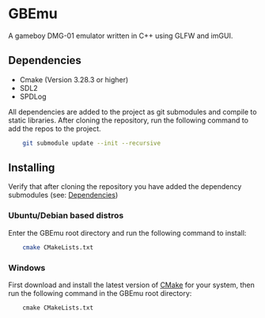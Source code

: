 
# GBEmu

A gameboy DMG-01 emulator written in C++ using GLFW and imGUI.




## Dependencies
- Cmake (Version 3.28.3 or higher)
- SDL2
- SPDLog

All dependencies are added to the project as git submodules and compile to static libraries. After cloning the repository, run the following command to add the repos to the project.
```bash
    git submodule update --init --recursive
```

## Installing
Verify that after cloning the repository you have added the dependency submodules (see: [Dependencies](#Dependencies))
### Ubuntu/Debian based distros
Enter the GBEmu root directory and run the following command to install:
```bash
    cmake CMakeLists.txt
```
### Windows
First download and install the latest version of [CMake](https://cmake.org/download/) for your system,
then run the following command in the GBEmu root directory:
```cmd
    cmake CMakeLists.txt
```
    